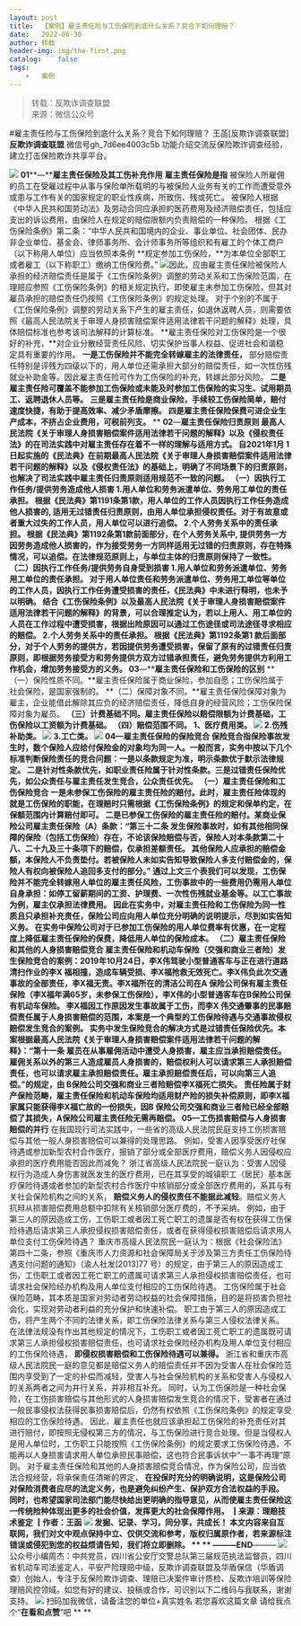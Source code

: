 ```yaml
---
layout:	post
title:	【案例】雇主责任险与工伤保险到底什么关系？竞合下如何理赔？
date:	2022-06-30
author:	转载
header-img:	img/the-first.png
catalog:	false
tags:
	-	案例
---
```


<blockquote><p>转载：反欺诈调查联盟<br>
来源：微信公众号</p></blockquote>

#雇主责任险与工伤保险到底什么关系？竞合下如何理赔？
王菡[反欺诈调查联盟]
**反欺诈调查联盟**
微信号gh_7d6ee4003c5b
功能介绍交流反保险欺诈调查经验，建立打击保险欺诈共享平台。

![]({{site.baseurl}}/postimg/1fMASvEiawQYHEZgcuwZYgDe6sia12lBjYfhpEXRTLZNdRicImGm82j5utMG9iaGOvU5bw23Ap9ZI2jDttj0SAHhQg.png)
**01****—******雇主责任保险及其工伤补充作用****
**雇主责任保险是指**
被保险人所雇佣的员工在受雇过程中从事与保险单所载明的与被保险人业务有关的工作而遭受意外或患与工作有关的国家规定的职业性疾病，所致伤、残或死亡。
被保险人根据《中华人民共和国劳动法》及劳动合同应承担的医药费用及经济赔偿责任，包括应支出的诉讼费用，由保险人在规定的赔偿限额内负责赔偿的一种保险。
根据《工伤保险条例》第二条：“中华人民共和国境内的企业、事业单位、社会团体、民办非企业单位、基金会、律师事务所、会计师事务所等组织和有雇工的个体工商户（以下称用人单位）应当依照本条例
**规定参加工伤保险，**为本单位全部职工或者雇工（以下称职工）缴纳工伤保险费。”
![]({{site.baseurl}}/postimg/L6usUGPiatBRGeOmUQN4cSXZGnTXnxwrAD3uuY14CHmG4COhPc7NPtaibLaBqJxOxj9RZn1qhWIqia78Cicwbv34yA.jpeg)​
因此，应由雇主责任保险被保险人承担的经济赔偿责任是属于《工伤保险条例》调整的劳动关系和工伤保险范围，在理赔应参照《工伤保险条例》的相关规定执行。即使雇主未参加工伤保险，但其对雇员承担的赔偿责任仍按照《工伤保险条例》的规定处理。
对于个别的不属于《工伤保险条例》调整的劳动关系下产生的雇主责任，如退休返聘人员，则需要依照《最高人民法院关于审理人身损害赔偿案件适用法律若干问题的解释》处理，具体赔偿标准也参考该司法解释的计算标准。
**雇主责任保险对工伤保险是一个很好的补充，**对企业分散经营责任风险、切实保护当事人权益、促进社会和谐稳定具有重要的作用。
**一是工伤保险并不能完全转嫁雇主的法律责任，**
部分赔偿责任特别是评残为四级以下的，用人单位还需承担大部分的赔偿责任，如一次性伤残就业补助金等。因此雇主责任险可作为工伤保险的补充，转嫁此部分风险。
**二是雇主责任险可覆盖不能参加工伤保险或未能及时参加工伤保险的实习生、试用期员工、返聘退休人员等。**
**三是雇主责任险是商业保险，手续较工伤保险简单，赔付速度快捷，有助于提高效率、减少矛盾摩擦。**
**四是雇主责任保险保费可进企业生产成本，不挤占企业费用，可税前列支。**
**
****02****—******雇主责任保险归责原则****
最高人民法院《关于审理人身损害赔偿案件适用法律若干问题的解释》以及《侵权责任法》的在司法实践中对雇主责任存在着不一样的理解与适用方式。
自2021年1月
1日起实施的《民法典》在前期最高人民法院《关于审理人身损害赔偿案件适用法律若干问题的解释》以及《侵权责任法》的基础上，明确了不同场景下的归责原则，也解决了司法实践中雇主责任归责原则适用规范不一致的问题。
**（一）因执行工作任务/提供劳务造成他人损害**
**1\.用人单位和劳务派遣单位、劳务用工单位的责任承担。**
根据《民法典》第1191条第1款，用人单位的工作人员因执行工作任务造成他人损害的,
适用无过错责任归责原则，由用人单位承担侵权责任。对于有故意或者重大过失的工作人员，用人单位可以进行追偿。
**2.个人劳务关系中的责任承担。**
根据《民法典》第1192条第1款前面部分，在个人劳务关系中,
提供劳务一方因劳务造成他人损害的，作为接受劳务一方同样适用无过错的归责原则，存在特殊情况，可以追偿。在法律规范原则上，与单位主体的归责原则保持了一致性。
**（二）因执行工作任务/提供劳务自身受到损害**
**1\.用人单位和劳务派遣单位、劳务用工单位的责任承担。**
对于用人单位责任和劳务派遣单位、劳务用工单位等单位的工作人员，因执行工作任务遭受损害的责任，《民法典》中未进行释明，也未予以明确。
结合《工伤保险条例》以及最高人民法院《关于审理人身损害赔偿案件适用法律若干问题的解释》的背景，可以合理推定认为，若以上用人、用工单位的人员在工作过程中遭受损害，根据出险原因可以通过工伤途径或司法途径寻求相应的赔偿。
**2.个人劳务关系中的责任承担。**
根据《民法典》第1192条第1
款后面部分，对于个人劳务的提供方，若因提供劳务遭受损害，保留了原有的过错责任归责原则，即根据劳务接受方和劳务提供方双方过错承担责任，避免劳务提供方利用工作机会，增加劳务接受方的义务。
**03****—******雇主责任保险和工伤保险的区别****
**（一）保险性质不同。**雇主责任保险属于商业保险，参加自愿；工伤保险属于社会保险，是国家强制的。
**（二）保障对象不同。**雇主责任保险保障对象为雇主，企业能借此解除其应负的经济赔偿责任，降低自身的经营风险；工伤保险保障对象为雇员。
**（三）计费基础不同。**雇主责任保险以赔偿限额为计费基础，工伤保险以工资额为计费基础。
**（四）赔偿范围不同。**
**1、医疗费用类。**
![]({{site.baseurl}}/postimg/SNOkp73Q8vl0LmLqBkDTG6lHXOFjK4yZ92X7tRC1LRCyR3SVOdm40JFOp8tZM4tdB0N1MdTFSMUQ9n0XUeCibXQ.jpeg)
**2\.伤残补助类。**
![]({{site.baseurl}}/postimg/SNOkp73Q8vl0LmLqBkDTG6lHXOFjK4yZnrgTVUEvqIU383qjY85PKALlVo1VtwpT4BprEKP7Qv7ibACibeyMsUag.jpeg)
**3\.工亡类。**
![]({{site.baseurl}}/postimg/SNOkp73Q8vl0LmLqBkDTG6lHXOFjK4yZlJGUB3iccbuHZwK5Sib4d876UhfNKAnBL0gLHOaH8RrIVDCa1NkwHxqA.jpeg)
**04****—******雇主责任保险的保险竞合****
保险竞合指保险事故发生时，数个保险人应给付保险金的对象均为同一人。一般而言，实务中按以下几个标准判断保险责任的竞合问题：一是以条款规定为准，明示条款优于默示法律规定。
二是针对性条款优先，如职业责任险属于针对性条款。三是过错责任保险优先，如公众责任与雇主责任发生竞合，公众责任优先。
**（一）雇主责任保险和工伤保险竞合**
一是未参保工伤保险的雇主责任险的赔付。此时，雇主责任险体现的就是工伤保险的职能，在理赔时只需根据《工伤保险条例》的规定和保单约定，在保额范围内计算赔付即可。
二是已参保工伤保险的雇主责任险的赔付。某商业保险公司雇主责任保险（A）条款：“第三十二条
发生保险事故时，如有其他相同保障的保险（包括工伤保险）存在，不论该保险赔偿与否，保险人对本条款第二十八、二十九及三十条项下的赔偿，仅承担差额责任。
其他保险人应承担的赔偿金额，本保险人不负责垫付。若被保险人未如实告知导致保险人多支付赔偿金的，保险人有权向被保险人追回多支付的部分。”
通过上文三个表我们可以发现，工伤保险并不能完全转嫁用人单位的雇主责任风险，工伤事故中的一些费用仍需用人单位自身承担：如停工留薪期间的工资、护理费、一次性伤残就业基金等。以工亡事故为例，雇主仅承担法律费用。
因此在实务中，对雇主责任险和工伤保险为同一性质且只承担补充责任，保险公司应向用人单位充分明确的说明提示，尽到如实告知义务。
在实务中保险公司对于已参加工伤保险的用人单位费率有优惠，在一定程度上降低雇主责任保险的保费，降低用人单位的保险成本。
**（二）雇主责任保险和其他的人身损害赔偿竞合**
雇主责任保险和机动车保险（交强和商业三者险）发生保险竞合的案例：2019年10月24日，李X伟驾驶小型普通客车与正在进行道路清扫作业的李X
福相撞，造成车辆受损、李X福抢救无效死亡。李X伟负此次交通事故的全部责任，李X福无责。李X福所在的清洁公司在A
保险公司保有雇主责任保险（李X福年满65岁，未参保工伤保险），李X伟的小型普通客车在B保险公司保有机动车保险。
李X福因工作原因发生事故属于工伤，而李X
伟交通肇事的民事赔偿责任属于人身损害赔偿的范围，本案是一个典型的工伤保险待遇与交通事故侵权赔偿发生竞合的案例。
实务中发生保险竞合的解决方式是过错责任保险优先。本案根据最高人民法院《关于审理人身损害赔偿案件适用法律若干问题的解释》：“第十一条
雇员在从事雇佣活动中遭受人身损害，雇主应当承担赔偿责任。
雇佣关系以外的第三人造成雇员人身损害的，赔偿权利人可以请求第三人承担赔偿责任，也可以请求雇主承担赔偿责任。雇主承担赔偿责任后，可以向第三人追偿。”的规定，由
B保险公司交强和商业三者险赔偿李X福死亡损失。
责任险属于财产保险范畴，雇主责任保险和机动车保险均适用财产险的损失补偿原则，即李X福家属只能获得李X福亡故的一份损失，因B
保险公司交强和商业三者险已经全部赔偿了其损失，A保险公司雇主责任险无需再赔偿。
**05****—******工伤损害赔偿与人身损害赔偿的并行********
在我国现行司法实践中，一些省的高级人民法院民庭支持工伤损害赔偿与其他一般人身损害赔偿可以兼得的处理思路。
例如，受害人因享受医疗社保待遇或参加新型农村合作医疗，报销了部分或全部医疗费用，赔偿义务人因侵权应承担的医疗费用能否因此而减免？
浙江省高级人民法院民一庭认为：受害人因侵权行为造成人身伤害就医发生的医疗费用，已在其享受的城镇职工（居民）基本医疗保险待遇或者参加的新型农村合作医疗中核销部分或全部医疗费用的，系其与有关社会保险机构之间的关系，
**赔偿义务人的侵权责任不能据此减轻**。赔偿义务人抗辩从损害赔偿费用总额中扣除有关核销部分医疗费的，不予采纳。
例如，由于第三人的原因造成工伤，工伤职工或者因工死亡职工的遗属是否有权在获得工伤保险待遇后请求第三人承担侵权损害赔偿责任，或者在获得侵权损害赔偿后请求用人单位支付工伤保险待遇？
重庆市高级人民法院民一庭认为：根据《社会保险法》第四十二条，参照《重庆市人力资源和社会保障局关于涉及第三方责任工伤保险待遇支付问题的通知》（渝人社发[2013]77
号）的规定，由于第三人的原因造成工伤，工伤职工或者因工死亡职工的遗属可请求第三人承担侵权损害赔偿责任，也可请求社会保险经办机构及用人单位支付相应的工伤保险待遇。
工伤保险属于社会保险范畴，其本质是国家对劳动者劳动权益的社会保障措施，目的是将损害负担社会化，实现对劳动者利益的充分保护和快速补偿。
职工由于第三人的原因造成工伤，将产生两个不同的法律关系，即工伤保险法律关系与第三人侵权法律关系。
在法律法规没有作出其他规定的情况下，工伤职工或者因工死亡职工的遗属既可请求第三人承担侵权损害赔偿责任，也可请求社会保险经办机构及用人单位支付相应的工伤保险待遇，
**即侵权损害赔偿和工伤保险待遇可以兼得。**
浙江省和重庆市高级人民法院民一庭的意见都是赔偿义务人的赔偿责任并不因为受害人在社会保险范围内享受到了一定的补偿而减轻，受害人与社会保险机构的关系和受害人与侵权人的关系两者之间为并行关系，并非相互补充。
同时，认为工伤保险是一种社会保险，在工伤损害赔偿与其他形式的人身损害赔偿发生竞合的情况下，受害者在通过一般民事侵权法获得民事损害赔偿后，仍然有权依照《工伤保险条例》的规定享受相应的工伤保险待遇。
因此，雇主责任也就应该承担起工伤保险的补充责任对其进行赔付，即按照无侵权第三方的情况，与工伤保险进行竞合处理。但是当侵权人是用人单位时，工伤职工只能按照《工伤保险条例》的规定要求工伤保险待遇，不能再以人身损害请求用人单位承担民事赔偿，这也符合民事诉状中“一事不再理”原则。
对于雇主责任保险和其他的人身损害赔偿竞合情况，作为保险公司，应当依法合规经营，将承保责任清晰的界定，
**在投保时充分的明确说明，这是保险公司对保险消费者应尽的法定义务，**也是避免纠纷产生、保护双方合法权益的手段。
同时，也希望国家司法部门能尽快给出更明确的指导意见，从而使雇主责任保险这一传统险种体现出更多的社会价值，发挥更大的社会保障作用。
┃来源：理赔技术鉴定
┃作者：王函
![]({{site.baseurl}}/postimg/CFF20LXzkOyYmal29zn37N5Bg2NQ4tyN4ylvMFyM3VmF4x90Uj4cDmoEphibia4RN55ibIXmqU1Od9w2Q5nhA08lA.png)
发掘、记录、学习，同分享，共成长！
本文内容来自互联网，我们对文中观点保持中立、仅供交流和参考，版权归属原作者，若来源标注错误或侵犯到您的权益烦请告知，我们将立即删除。
**
**
———END****———
![]({{site.baseurl}}/postimg/L6usUGPiatBSs5Yxdp5NU9dpdqWanE7Mq7XpTo0mwlia1gia9NNFGTRYKdpVvrK2KgpAPictg52F8U9sicXI1jQ1dzA.jpeg)
公众号小编周杰：中共党员，四川省公安厅交警总队第三届规范执法监督员，四川省机动车司法鉴定人，平安产险理赔中级，反欺诈调查联盟及华盾保信（华盾调查）创始人，专注于反保险欺诈调查、理赔已决案件审计质检、反欺诈培训等保险理赔风控领域。如您有好的建议、投稿或合作，可识别以下二维码与我联系，谢谢支持。
![]({{site.baseurl}}/postimg/L6usUGPiatBS3wrVRuWQYeic3juNbQs2kiaCeq6U3Y7sobzUaIjwichkaPNyMQzDdM5fXhxqgA74BJYGaLDib5TIqKA.jpeg)
扫码加我微信，请备注您的单位+真实姓名
若您喜欢这篇文章
请给我点个“**在看和点赞**”吧
**
**
